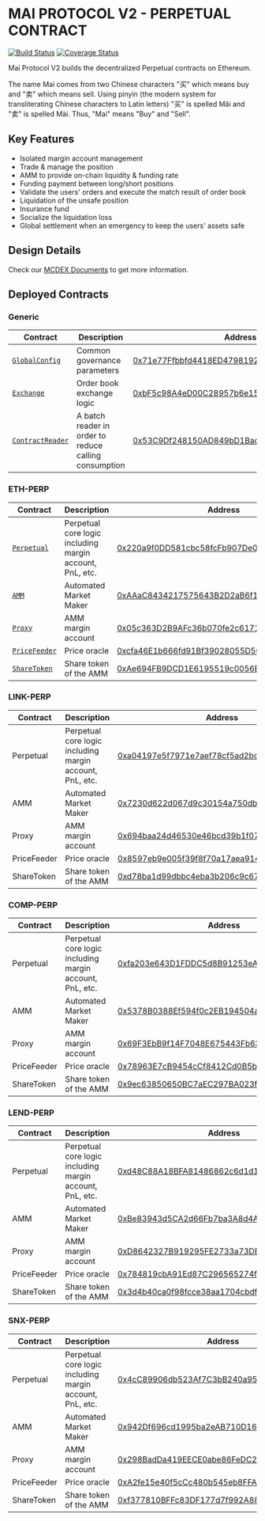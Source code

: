 # MAI PROTOCOL V2 - PERPETUAL CONTRACT

[![Build Status](https://travis-ci.org/mcdexio/mai-protocol-v2.svg?branch=master)](https://travis-ci.org/mcdexio/mai-protocol-v2)
[![Coverage Status](https://coveralls.io/repos/github/mcdexio/mai-protocol-v2/badge.svg?branch=master)](https://coveralls.io/github/mcdexio/mai-protocol-v2?branch=master)

Mai Protocol V2 builds the decentralized Perpetual contracts on Ethereum.

The name Mai comes from two Chinese characters "买" which means buy and "卖" which means sell. Using pinyin (the modern system for transliterating Chinese characters to Latin letters) "买" is spelled Mǎi and "卖" is spelled Mài. Thus, "Mai" means "Buy" and "Sell".

## Key Features

- Isolated margin account management
- Trade & manage the position
- AMM to provide on-chain liquidity & funding rate
- Funding payment between long/short positions
- Validate the users' orders and execute the match result of order book
- Liquidation of the unsafe position
- Insurance fund
- Socialize the liquidation loss
- Global settlement when an emergency to keep the users' assets safe

## Design Details

Check our [MCDEX Documents](https://github.com/mcdexio/documents) to get more information.

## Deployed Contracts

### Generic

|Contract|Description|Address|
|---|---|---|
|[`GlobalConfig`](contracts/global/GlobalConfig.sol)   |Common governance parameters                            |[0x71e77Ffbbfd4418ED47981927738b5425c187F64](https://etherscan.io/address/0x71e77Ffbbfd4418ED47981927738b5425c187F64)|
|[`Exchange`](contracts/exchange/Exchange.sol)       |Order book exchange logic                                |[0xbF5c98A4eD00C28957b6e15A01102DC2568D2650](https://etherscan.io/address/0xbF5c98A4eD00C28957b6e15A01102DC2568D2650)|
|[`ContractReader`](contracts/reader/ContractReader.sol) |A batch reader in order to reduce calling consumption   |[0x53C9Df248150AD849bD1BadD3C83b0f6cb735052](https://etherscan.io/address/0x53C9Df248150AD849bD1BadD3C83b0f6cb735052)|

### ETH-PERP

|Contract|Description|Address|
|---|---|---|
|[`Perpetual`](contracts/perpetual/Perpetual.sol)      |Perpetual core logic including margin account, PnL, etc.|[0x220a9f0DD581cbc58fcFb907De0454cBF3777f76](https://etherscan.io/address/0x220a9f0DD581cbc58fcFb907De0454cBF3777f76)|
|[`AMM`](contracts/liquidity/AMM.sol)            |Automated Market Maker                                  |[0xAAaC8434217575643B2D2aB6f12CE8600C625520](https://etherscan.io/address/0xAAaC8434217575643B2D2aB6f12CE8600C625520)|
|[`Proxy`](contracts/proxy/PerpetualProxy.sol)          |AMM margin account                                      |[0x05c363D2B9AFc36b070fe2c61711280eDC214678](https://etherscan.io/address/0x05c363D2B9AFc36b070fe2c61711280eDC214678)|
|[`PriceFeeder`](contracts/oracle/InversedChainlinkAdapter.sol)    |Price oracle                                            |[0xcfa46E1b666fd91Bf39028055D506c1e4cA5aD6E](https://etherscan.io/address/0x9B2D7D7f7b2810Ef2be979fc2ACebe6097d9563A)|
|[`ShareToken`](contracts/token/ShareToken.sol)     |Share token of the AMM                                  |[0xAe694FB9DCD1E6195519c0056B2aB19380B26FF2](https://etherscan.io/address/0xAe694FB9DCD1E6195519c0056B2aB19380B26FF2)|

### LINK-PERP

|Contract|Description|Address|
|---|---|---|
|Perpetual      |Perpetual core logic including margin account, PnL, etc.|[0xa04197e5f7971e7aef78cf5ad2bc65aac1a967aa](https://etherscan.io/address/0x220a9f0DD581cbc58fcFb907De0454cBF3777f76)|
|AMM            |Automated Market Maker                                  |[0x7230d622d067d9c30154a750dbd29c035ba7605a](https://etherscan.io/address/0xAAaC8434217575643B2D2aB6f12CE8600C625520)|
|Proxy          |AMM margin account                                      |[0x694baa24d46530e46bcd39b1f07943a2bddb01e6](https://etherscan.io/address/0x05c363D2B9AFc36b070fe2c61711280eDC214678)|
|PriceFeeder    |Price oracle                                            |[0x8597eb9e005f39f8f70a17aea914b20450abfe60](https://etherscan.io/address/0x9B2D7D7f7b2810Ef2be979fc2ACebe6097d9563A)|
|ShareToken     |Share token of the AMM                                  |[0xd78ba1d99dbbc4eba3b206c9c67a08879b6ec79b](https://etherscan.io/address/0xAe694FB9DCD1E6195519c0056B2aB19380B26FF2)|

### COMP-PERP

|Contract|Description|Address|
|---|---|---|
|Perpetual      |Perpetual core logic including margin account, PnL, etc.|[0xfa203e643D1FDDC5d8B91253eA23B3bD826cae9e](https://etherscan.io/address/0xfa203e643D1FDDC5d8B91253eA23B3bD826cae9e)|
|AMM            |Automated Market Maker                                  |[0x5378B0388Ef594f0c2EB194504aee2B48d1eac18](https://etherscan.io/address/0x5378B0388Ef594f0c2EB194504aee2B48d1eac18)|
|Proxy          |AMM margin account                                      |[0x69F3EbB9f14F7048E675443Fb6375F9D48D8a9d6](https://etherscan.io/address/0x69F3EbB9f14F7048E675443Fb6375F9D48D8a9d6)|
|PriceFeeder    |Price oracle                                            |[0x78963E7cB9454cCf8412Cd0B5bC4C69AD5cDbBd3](https://etherscan.io/address/0x78963E7cB9454cCf8412Cd0B5bC4C69AD5cDbBd3)|
|ShareToken     |Share token of the AMM                                  |[0x9ec63850650BC7aEC297BA023f0C1650CBbd6958](https://etherscan.io/address/0x9ec63850650BC7aEC297BA023f0C1650CBbd6958)|

### LEND-PERP

|Contract|Description|Address|
|---|---|---|
|Perpetual      |Perpetual core logic including margin account, PnL, etc.|[0xd48C88A18BFA81486862c6d1d172a39F1365e8AC](https://etherscan.io/address/0xd48C88A18BFA81486862c6d1d172a39F1365e8AC)|
|AMM            |Automated Market Maker                                  |[0xBe83943d5CA2d66Fb7ba3A8d4A983782f31a42dc](https://etherscan.io/address/0xBe83943d5CA2d66Fb7ba3A8d4A983782f31a42dc)|
|Proxy          |AMM margin account                                      |[0xD8642327B919295FE2733a73DE1D2355b589cb04](https://etherscan.io/address/0xD8642327B919295FE2733a73DE1D2355b589cb04)|
|PriceFeeder    |Price oracle                                            |[0x784819cbA91Ed87C296565274fc150EaA11EBC04](https://etherscan.io/address/0x784819cbA91Ed87C296565274fc150EaA11EBC04)|
|ShareToken     |Share token of the AMM                                  |[0x3d4b40ca0f98fcce38aa1704cbdf134496c261e8](https://etherscan.io/address/0x3d4b40ca0f98fcce38aa1704cbdf134496c261e8)|

### SNX-PERP

|Contract|Description|Address|
|---|---|---|
|Perpetual      |Perpetual core logic including margin account, PnL, etc.|[0x4cC89906db523Af7C3bB240a959bE21Cb812b434](https://etherscan.io/address/0x4cC89906db523Af7C3bB240a959bE21Cb812b434)|
|AMM            |Automated Market Maker                                  |[0x942Df696cd1995ba2eAB710D168B2D9CeE53B52c](https://etherscan.io/address/0x942Df696cd1995ba2eAB710D168B2D9CeE53B52c)|
|Proxy          |AMM margin account                                      |[0x298BadDa419EECE0abe86FeDC2f0677a7e8E35a2](https://etherscan.io/address/0x298BadDa419EECE0abe86FeDC2f0677a7e8E35a2)|
|PriceFeeder    |Price oracle                                            |[0xA2fe15e40f5cCc480b545eb8FFAbdCDB84a3D3Dc](https://etherscan.io/address/0xA2fe15e40f5cCc480b545eb8FFAbdCDB84a3D3Dc)|
|ShareToken     |Share token of the AMM                                  |[0xf377810BFFc83DF177d7f992A8807943EA0a286F](https://etherscan.io/address/0xf377810BFFc83DF177d7f992A8807943EA0a286F)|

